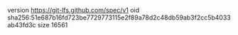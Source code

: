 version https://git-lfs.github.com/spec/v1
oid sha256:51e687b16fd723be7729773115e2f89a78d2c48db59ab3f2cc5b4033ab43fd3c
size 16561
